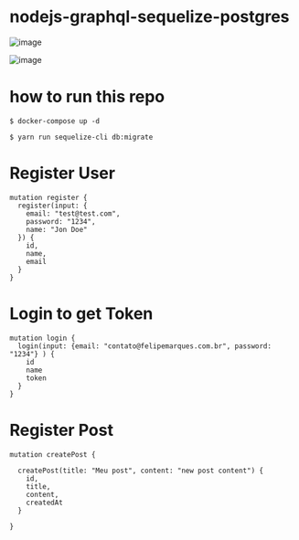 # nodejs-graphql-sequelize-postgres

![image](https://user-images.githubusercontent.com/2640656/158885682-e57d2bde-0ffd-4f9d-82ff-c2915371e3d0.png)

![image](https://user-images.githubusercontent.com/2640656/158885769-e092f7a9-aee1-4761-9e3e-dc7f6cfc79a7.png)

# how to run this repo

`$ docker-compose up -d`

`$ yarn run sequelize-cli db:migrate`

# Register User

```
mutation register {
  register(input: {
    email: "test@test.com",
    password: "1234",
    name: "Jon Doe"
  }) {
    id,
    name,
    email
  }
}
```

# Login to get Token

```
mutation login {
  login(input: {email: "contato@felipemarques.com.br", password: "1234"} ) {
    id
    name
    token
  }
}
```

# Register Post

```
mutation createPost {
  
  createPost(title: "Meu post", content: "new post content") {
    id,
    title,
    content,
    createdAt
  }
  
}
```
